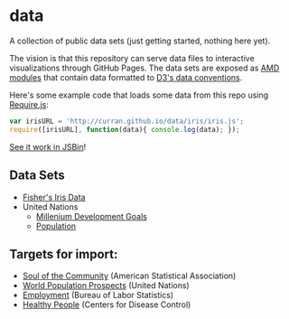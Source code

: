 data
====

A collection of public data sets (just getting started, nothing here yet).

The vision is that this repository can serve data files to interactive visualizations through GitHub Pages. The data sets are exposed as [AMD modules](http://requirejs.org/docs/whyamd.html) that contain data formatted to [D3's data conventions](https://github.com/mbostock/d3/wiki/CSV).

Here's some example code that loads some data from this repo using [Require.js](http://requirejs.org/):

```javascript
var irisURL = 'http://curran.github.io/data/iris/iris.js';
require([irisURL], function(data){ console.log(data); });
```
[See it work in JSBin](http://jsbin.com/ayanoy/2/edit)!

## Data Sets

 * [Fisher's Iris Data](iris)
 * United Nations
   * [Millenium Development Goals](un/mdg)
   * [Population](un/population)

## Targets for import:

 * [Soul of the Community](http://streaming.stat.iastate.edu/dataexpo/2013/) (American Statistical Association)
 * [World Population Prospects](http://esa.un.org/wpp/Excel-Data/population.htm) (United Nations)
 * [Employment](http://www.bls.gov/data/) (Bureau of Labor Statistics)
 * [Healthy People](http://visualizing.org/datasets/healthy-people-2010) (Centers for Disease Control)
